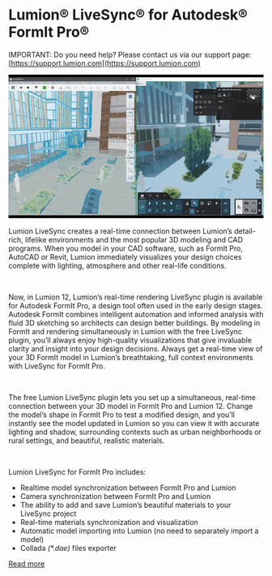 Lumion® LiveSync® for Autodesk® FormIt Pro®
========================

IMPORTANT: Do you need help? Please contact us via our support page: [https://support.lumion.com](https://support.lumion.com)

![Main Preview](./preview.gif)
<br/>

Lumion LiveSync creates a real-time connection between Lumion’s detail-rich, lifelike environments and the most popular 3D modeling and CAD programs. When you model in your CAD software, such as FormIt Pro, AutoCAD or Revit, Lumion immediately visualizes your design choices complete with lighting, atmosphere and other real-life conditions.

<br/>

Now, in Lumion 12, Lumion’s real-time rendering LiveSync plugin is available for Autodesk FormIt Pro, a design tool often used in the early design stages. Autodesk FormIt combines intelligent automation and informed analysis with fluid 3D sketching so architects can design better buildings. By modeling in FormIt and rendering simultaneously in Lumion with the free LiveSync plugin, you’ll always enjoy high-quality visualizations that give invaluable clarity and insight into your design decisions. Always get a real-time view of your 3D FormIt model in Lumion’s breathtaking, full context environments with LiveSync for FormIt Pro.

<br/>

The free Lumion LiveSync plugin lets you set up a simultaneous, real-time connection between your 3D model in FormIt Pro and Lumion 12. Change the model’s shape in FormIt Pro to test a modified design, and you’ll instantly see the model updated in Lumion so you can view it with accurate lighting and shadow, surrounding contexts such as urban neighborhoods or rural settings, and beautiful, realistic materials. 

<br/>

Lumion LiveSync for FormIt Pro includes: 

- Realtime model synchronization between FormIt Pro and Lumion
- Camera synchronization between FormIt Pro and Lumion
- The ability to add and save Lumion’s beautiful materials to your LiveSync project
- Real-time materials synchronization and visualization
- Automatic model importing into Lumion (no need to separately import a model)
- Collada _(*.dae)_ files exporter

[Read more](https://lumion.com/formit-exporters.html)